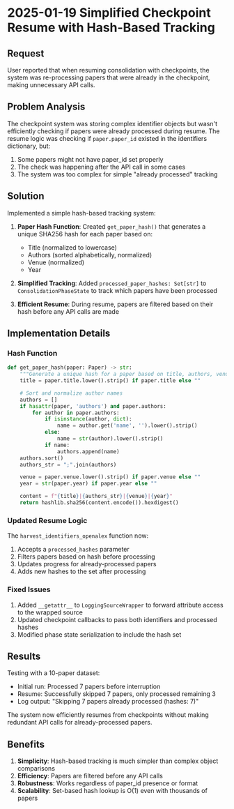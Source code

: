 # 2025-01-19 Simplified Checkpoint Resume with Hash-Based Tracking

## Request
User reported that when resuming consolidation with checkpoints, the system was re-processing papers that were already in the checkpoint, making unnecessary API calls.

## Problem Analysis
The checkpoint system was storing complex identifier objects but wasn't efficiently checking if papers were already processed during resume. The resume logic was checking if `paper.paper_id` existed in the identifiers dictionary, but:
1. Some papers might not have paper_id set properly
2. The check was happening after the API call in some cases
3. The system was too complex for simple "already processed" tracking

## Solution
Implemented a simple hash-based tracking system:

1. **Paper Hash Function**: Created `get_paper_hash()` that generates a unique SHA256 hash for each paper based on:
   - Title (normalized to lowercase)
   - Authors (sorted alphabetically, normalized)
   - Venue (normalized)
   - Year

2. **Simplified Tracking**: Added `processed_paper_hashes: Set[str]` to `ConsolidationPhaseState` to track which papers have been processed

3. **Efficient Resume**: During resume, papers are filtered based on their hash before any API calls are made

## Implementation Details

### Hash Function
```python
def get_paper_hash(paper: Paper) -> str:
    """Generate a unique hash for a paper based on title, authors, venue, and year."""
    title = paper.title.lower().strip() if paper.title else ""

    # Sort and normalize author names
    authors = []
    if hasattr(paper, 'authors') and paper.authors:
        for author in paper.authors:
            if isinstance(author, dict):
                name = author.get('name', '').lower().strip()
            else:
                name = str(author).lower().strip()
            if name:
                authors.append(name)
    authors.sort()
    authors_str = ";".join(authors)

    venue = paper.venue.lower().strip() if paper.venue else ""
    year = str(paper.year) if paper.year else ""

    content = f"{title}|{authors_str}|{venue}|{year}"
    return hashlib.sha256(content.encode()).hexdigest()
```

### Updated Resume Logic
The `harvest_identifiers_openalex` function now:
1. Accepts a `processed_hashes` parameter
2. Filters papers based on hash before processing
3. Updates progress for already-processed papers
4. Adds new hashes to the set after processing

### Fixed Issues
1. Added `__getattr__` to `LoggingSourceWrapper` to forward attribute access to the wrapped source
2. Updated checkpoint callbacks to pass both identifiers and processed hashes
3. Modified phase state serialization to include the hash set

## Results
Testing with a 10-paper dataset:
- Initial run: Processed 7 papers before interruption
- Resume: Successfully skipped 7 papers, only processed remaining 3
- Log output: "Skipping 7 papers already processed (hashes: 7)"

The system now efficiently resumes from checkpoints without making redundant API calls for already-processed papers.

## Benefits
1. **Simplicity**: Hash-based tracking is much simpler than complex object comparisons
2. **Efficiency**: Papers are filtered before any API calls
3. **Robustness**: Works regardless of paper_id presence or format
4. **Scalability**: Set-based hash lookup is O(1) even with thousands of papers
